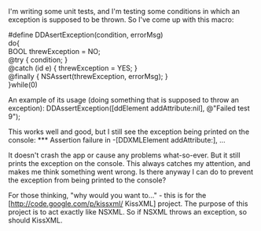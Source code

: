I'm writing some unit tests, and I'm testing some conditions in which an exception is supposed to be thrown.  So I've come up with this macro:

#define DDAsertException(condition, errorMsg) \
do{ \
  BOOL threwException = NO; \
  @try { condition; } \
  @catch (id e) { threwException = YES; } \
  @finally { NSAssert(threwException, errorMsg); } \
}while(0)

An example of its usage (doing something that is supposed to throw an exception):
DDAssertException([ddElement addAttribute:nil], @"Failed test 9");

This works well and good, but I still see the exception being printed on the console:
*** Assertion failure in -[DDXMLElement addAttribute:], ...

It doesn't crash the app or cause any problems what-so-ever.  But it still prints the exception on the console. This always catches my attention, and makes me think something went wrong.  Is there anyway I can do to prevent the exception from being printed to the console?

For those thinking, "why would you want to..." - this is for the [http://code.google.com/p/kissxml/ KissXML] project.  The purpose of this project is to act exactly like NSXML.  So if NSXML throws an exception, so should KissXML.
